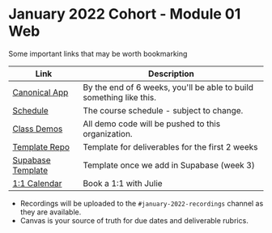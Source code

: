 # January 2022 Cohort - Module 01 Web

Some important links that may be worth bookmarking

| Link                                                                          | Description                                                         |
| ----------------------------------------------------------------------------- | ------------------------------------------------------------------- |
| [Canonical App](https://upgraded-winner-147551f5.pages.github.io/)            | By the end of 6 weeks, you'll be able to build something like this. |
| [Schedule](./schedule.pdf)                                                    | The course schedule - subject to change.                            |
| [Class Demos](https://github.com/alchemy-2022-jan-demos)                      | All demo code will be pushed to this organization.                  |
| [Template Repo](https://github.com/alchemycodelab/web-template)               | Template for deliverables for the first 2 weeks                     |
| [Supabase Template](https://github.com/alchemycodelab/web-template-supabase)  | Template once we add in Supabase (week 3)                           |
| [1:1 Calendar](https://calendly.com/julie-alchemy/student-1-1s?month=2022-01) | Book a 1:1 with Julie                                               |

- Recordings will be uploaded to the `#january-2022-recordings` channel as they are available.
- Canvas is your source of truth for due dates and deliverable rubrics.
